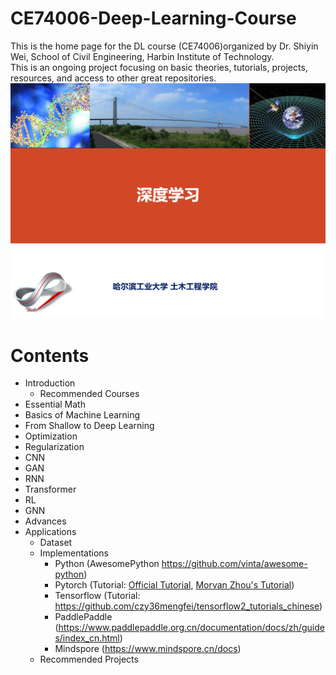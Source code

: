 # CE74006-Deep-Learning-Course
This is the home page for the DL course (CE74006)organized by Dr. Shiyin Wei, School of Civil Engineering, Harbin Institute of Technology.  
This is an ongoing project focusing on basic theories, tutorials, projects, resources, and access to other great repositories. 
![DL cource](https://github.com/silverweihit/CE74006-Deep-Learning-Course/blob/main/Attaches/DL%20course.png)

# Contents
* Introduction
    * Recommended Courses
* Essential Math
* Basics of Machine Learning
* From Shallow to Deep Learning
* Optimization
* Regularization
* CNN
* GAN
* RNN
* Transformer
* RL
* GNN
* Advances
* Applications
    * Dataset
    * Implementations
        * Python (AwesomePython https://github.com/vinta/awesome-python)
        * Pytorch (Tutorial: [Official Tutorial](https://github.com/pytorch/tutorials),
            [Morvan Zhou's Tutorial](https://github.com/MorvanZhou/PyTorch-Tutorial))
        * Tensorflow (Tutorial: https://github.com/czy36mengfei/tensorflow2_tutorials_chinese)
        * PaddlePaddle (https://www.paddlepaddle.org.cn/documentation/docs/zh/guides/index_cn.html)
        * Mindspore (https://www.mindspore.cn/docs)
    *  Recommended Projects

  
